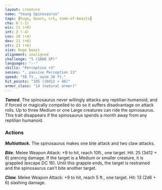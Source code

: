 ```yaml
---
layout: creature
name: "Young Spinosaurus"
tags: [huge, beast, cr5, tome-of-beasts]
cha: 8 (-1)
wis: 11 (+0)
int: 2 (-4)
con: 19 (+4)
dex: 11 (+0)
str: 23 (+6)
size: Huge beast
alignment: unaligned
challenge: "5 (1800 XP)"
languages: "--"
skills: "Perception +3"
senses: ", passive Perception 13"
speed: "50 ft., swim 30 ft."
hit_points: "105 (10d12 + 40)"
armor_class: "14 (natural armor)"
---
```


***Tamed.*** The spinosaurus never willingly attacks any reptilian humanoid, and if forced or magically compelled to do so it suffers disadvantage on attack rolls. Up to three Medium or one Large creatures can ride the spinosaurus. This trait disappears if the spinosaurus spends a month away from any reptilian humanoid.

### Actions

***Multiattack.*** The spinosaurus makes one bite attack and two claw attacks.

***Bite.*** Melee Weapon Attack: +9 to hit, reach 10ft., one target. Hit: 25 (3d12 + 6) piercing damage. If the target is a Medium or smaller creature, it is grappled (escape DC 16). Until this grapple ends, the target is restrained and the spinosaurus can't bite another target.

***Claw.*** Melee Weapon Attack: +9 to hit, reach 5 ft., one target. Hit: 13 (2d6 + 6) slashing damage.

